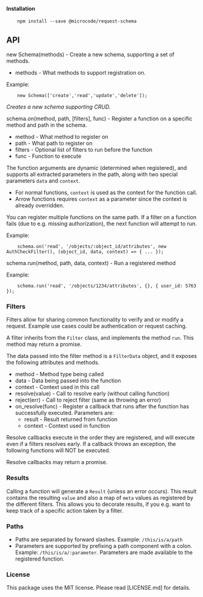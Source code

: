 
#### Installation

```
    npm install --save @microcode/request-schema
```

## API

new Schema(methods) - Create a new schema, supporting a set of methods.

* methods - What methods to support registration on.

Example:
```
    new Schema(['create','read','update','delete']);
```
_Creates a new schema supporting CRUD._

schema.on(method, path, [filters], func) - Register a function on a specific method and path in the schema.

* method - What method to register on
* path - What path to register on
* filters - Optional list of filters to run before the function
* func - Function to execute

The function arguments are dynamic (determined when registered), and supports all extracted parameters in the path, along with two special parameters `data` and `context`.

* For normal functions, `context` is used as the context for the function call.
* Arrow functions requires `context` as a parameter since the context is already overridden.

You can register multiple functions on the same path. If a filter on a function fails (due to e.g. missing authorization), the next function will attempt to run.

Example:
```
    schema.on('read', '/objects/:object_id/attributes', new AuthCheckFilter(), (object_id, data, context) => { ... });
```

schema.run(method, path, data, context) - Run a registered method

Example:
```
    schema.run('read', '/objects/1234/attributes', {}, { user_id: 5763 });
```

### Filters

Filters allow for sharing common functionality to verify and or modify a request. Example use cases could be authentication or request caching.

A filter inherits from the `Filter` class, and implements the method `run`. This method may return a promise.

The data passed into the filter method is a `FilterData` object, and it exposes the following attributes and methods.
* method - Method type being called
* data - Data being passed into the function
* context - Context used in this call
* resolve(value) - Call to resolve early (without calling function)
* reject(err) - Call to reject filter (same as throwing an error)
* on_resolve(func) - Register a callback that runs after the function has successfully executed. Parameters are:
  * result - Result returned from function
  * context - Context used in function

Resolve callbacks execute in the order they are registered, and will execute even if a filters resolves early. If a callback throws an exception, the following functions will NOT be executed.

Resolve callbacks may return a promise.

### Results

Calling a function will generate a `Result` (unless an error occurs). This result contains the resulting `value` and also a map of `meta` values as registered by the different filters. This allows you to decorate results, if you e.g. want to keep track of a specific action taken by a filter. 

### Paths

* Paths are separated by forward slashes. Example: `/this/is/a/path`
* Parameters are supported by prefixing a path component with a colon. Example: `/this/is/a/:parameter`. Parameters are made available to the registered function.

### License

This package uses the MIT license. Please read [LICENSE.md] for details.
